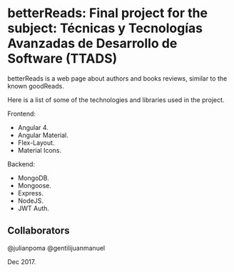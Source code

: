 # betterReads: Final project for the subject: Técnicas y Tecnologías Avanzadas de Desarrollo de Software (TTADS)

betterReads is a web page about authors and books reviews, similar to the known goodReads.

Here is a list of some of the technologies and libraries used in the project.

Frontend:
- Angular 4.
- Angular Material.
- Flex-Layout.
- Material Icons.

Backend:
- MongoDB.
- Mongoose.
- Express.
- NodeJS.
- JWT Auth.

## Collaborators

@julianpoma
@gentilijuanmanuel

Dec 2017.
